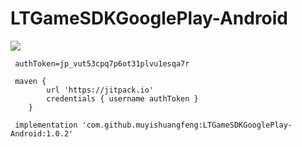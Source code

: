 # LTGameSDKGooglePlay-Android
[![](https://jitpack.io/v/muyishuangfeng/LTGameSDKGooglePlay-Android.svg)](https://jitpack.io/#muyishuangfeng/LTGameSDKGooglePlay-Android)

     
     
     authToken=jp_vut53cpq7p6ot31plvu1esqa7r
     
     maven {
            url 'https://jitpack.io'
            credentials { username authToken }
        }

     implementation 'com.github.muyishuangfeng:LTGameSDKGooglePlay-Android:1.0.2'
